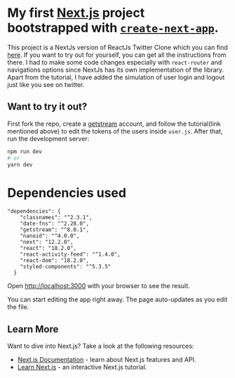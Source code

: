 # My first [Next.js](https://nextjs.org/) project bootstrapped with [`create-next-app`](https://github.com/vercel/next.js/tree/canary/packages/create-next-app).

This project is a NextJs version of ReactJs Twitter Clone which you can find [here](https://getstream.io/blog/build-twitter-clone/). If you want to try out for yourself, you can get all the instructions from there. I had to make some code changes especially with `react-router` and navigations options since NextJs has its own implementation of the library. Apart from the tutorial, I have added the simulation of user login and logout just like you see on twitter.

## Want to try it out?

First fork the repo, create a [getstream](https://getstream.io/) account, and follow the tutorial(link mentioned above) to edit the tokens of the users inside `user.js`.
After that, run the development server:

```bash
npm run dev
# or
yarn dev
```

# Dependencies used
```
"dependencies": {
    "classnames": "^2.3.1",
    "date-fns": "^2.28.0",
    "getstream": "^8.0.1",
    "nanoid": "^4.0.0",
    "next": "12.2.0",
    "react": "18.2.0",
    "react-activity-feed": "^1.4.0",
    "react-dom": "18.2.0",
    "styled-components": "^5.3.5"
  }
```

Open [http://localhost:3000](http://localhost:3000) with your browser to see the result.

You can start editing the app right away. The page auto-updates as you edit the file.

## Learn More

Want to dive into Next.js? Take a look at the following resources:

- [Next.js Documentation](https://nextjs.org/docs) - learn about Next.js features and API.
- [Learn Next.js](https://nextjs.org/learn) - an interactive Next.js tutorial.

